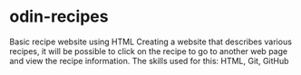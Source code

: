 # odin-recipes
Basic recipe website using HTML
Creating a website that describes various recipes, it will be possible to click on the recipe to go to another web page and view the recipe information.
The skills used for this: HTML, Git, GitHub
